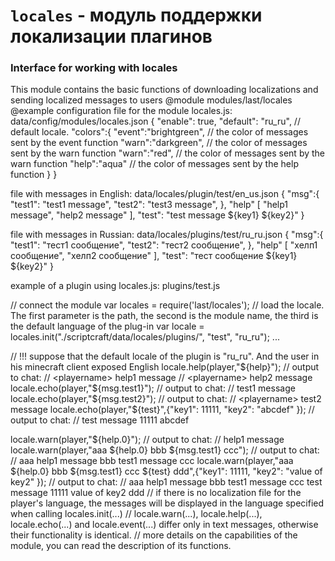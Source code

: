 <!-- TITLE: Locales -->
<!-- SUBTITLE:модуль поддержки локализации плагинов -->

# `locales` - модуль поддержки локализации плагинов
### Interface for working with locales
This module contains the basic functions of downloading localizations and sending localized messages to users
@module modules/last/locales
@example
configuration file for the module locales.js: data/config/modules/locales.json
{
	"enable": true,
    "default": "ru_ru", // default locale.
    "colors":{
    	"event":"brightgreen",	// the color of messages sent by the event function
    	"warn":"darkgreen",		// the color of messages sent by the warn function
    	"warn":"red",			// the color of messages sent by the warn function
    	"help":"aqua"			// the color of messages sent by the help function
    }
}

file with messages in English: data/locales/plugin/test/en_us.json
{
	"msg":{
		"test1": "test1 message",
		"test2": "test3 message",
	},
	"help" [
		"help1 message",
		"help2 message"
	],
	"test": "test message ${key1} ${key2}"
}

file with messages in Russian: data/locales/plugins/test/ru_ru.json
{
	"msg":{
		"test1": "тест1 сообщение",
		"test2": "тест2 сообщение",
	},
	"help" [
		"хелп1 сообщение",
		"хелп2 сообщение"
	],
	"test": "тест сообщение ${key1} ${key2}"
}

example of a plugin using locales.js: plugins/test.js
 
// connect the module
var  locales = require('last/locales');
// load the locale. The first parameter is the path, the second is the module name, the third is the default language of the plug-in
var locale = locales.init("./scriptcraft/data/locales/plugins/", "test", "ru_ru");
...

// !!! suppose that the default locale of the plugin is "ru_ru". And the user in his minecraft client exposed English
locale.help(player,"${help}"); 
// output to chat:
//   <playername> help1 message
//   <playername> help2 message
locale.echo(player,"${msg.test1}"); 
// output to chat:
//   <playername> test1 message
locale.echo(player,"${msg.test2}"); 
// output to chat:
//   <playername> test2 message
locale.echo(player,"${test}",{"key1": 11111, "key2": "abcdef" }); 
// output to chat:
//   <playername> test message 11111 abcdef

locale.warn(player,"${help.0}"); 
// output to chat:
//   <playername> help1 message
locale.warn(player,"aaa ${help.0} bbb ${msg.test1} ccc"); 
// output to chat:
//   <playername> aaa help1 message bbb test1 message ccc
locale.warn(player,"aaa ${help.0} bbb ${msg.test1} ccc ${test} ddd",{"key1": 11111, "key2": "value of key2" }); 
// output to chat:
//   <playername> aaa help1 message bbb test1 message ccc test message 11111 value of key2 ddd
// if there is no localization file for the player's language, the messages will be displayed in the language specified when calling locales.init(...)
// locale.warn(...), locale.help(...), locale.echo(...) and locale.event(...) differ only in text messages, otherwise their functionality is identical.
// more details on the capabilities of the module, you can read the description of its functions.
